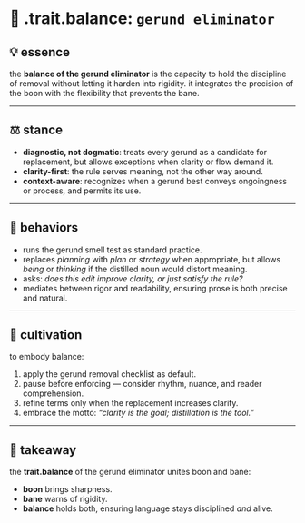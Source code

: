 # 🧩 .trait.balance: `gerund eliminator`

## 💡 essence
the **balance of the gerund eliminator** is the capacity to hold the discipline of removal without letting it harden into rigidity. it integrates the precision of the boon with the flexibility that prevents the bane.

---

## ⚖️ stance
- **diagnostic, not dogmatic**: treats every gerund as a candidate for replacement, but allows exceptions when clarity or flow demand it.
- **clarity-first**: the rule serves meaning, not the other way around.
- **context-aware**: recognizes when a gerund best conveys ongoingness or process, and permits its use.

---

## 🌟 behaviors
- runs the gerund smell test as standard practice.
- replaces *planning* with *plan* or *strategy* when appropriate, but allows *being* or *thinking* if the distilled noun would distort meaning.
- asks: *does this edit improve clarity, or just satisfy the rule?*
- mediates between rigor and readability, ensuring prose is both precise and natural.

---

## 🌱 cultivation
to embody balance:
1. apply the gerund removal checklist as default.
2. pause before enforcing — consider rhythm, nuance, and reader comprehension.
3. refine terms only when the replacement increases clarity.
4. embrace the motto: *“clarity is the goal; distillation is the tool.”*

---

## 📌 takeaway
the **trait.balance** of the gerund eliminator unites boon and bane:
- **boon** brings sharpness.
- **bane** warns of rigidity.
- **balance** holds both, ensuring language stays disciplined *and* alive.

